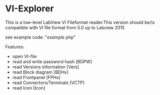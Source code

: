 VI-Explorer
===========

This is a low-level LabView VI Fileformat reader.This version should be/is compatible with VI file format from 5.0 up to Labview 2015

see example code: "_example_.php"

Features:
- open VI-file
- read and write password hash [BDPW]
- read Versions information [Vers]
- read Block diagram [BDHx]
- read Frontpanel [FPHx]
- read Connectors/Terminals [VCTP]
- read Icon [Icon]

